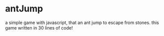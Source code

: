# antJump
a simple game with javascript, that an ant jump to escape from stones. this game written in 30 lines of code!
